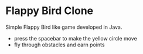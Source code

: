 # Flappy Bird Clone

Simple Flappy Bird like game developed in Java.
- press the spacebar to make the yellow circle move
- fly through obstacles and earn points
